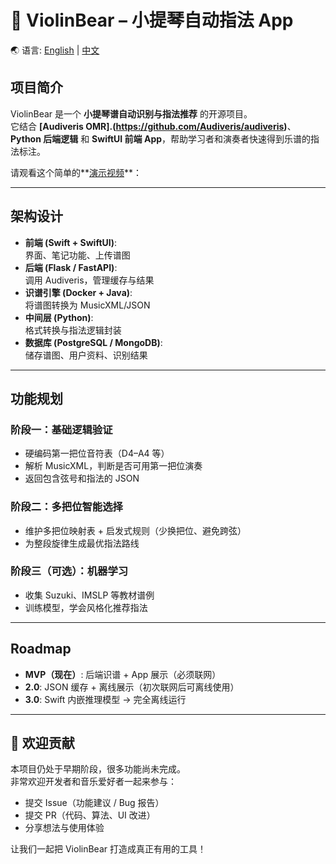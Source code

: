 # 🎻 ViolinBear – 小提琴自动指法 App

🌏 语言: [English](README.md) | [中文](README.zh.md)

## 项目简介
ViolinBear 是一个 **小提琴谱自动识别与指法推荐** 的开源项目。  
它结合 **[Audiveris OMR].(https://github.com/Audiveris/audiveris)**、**Python 后端逻辑** 和 **SwiftUI 前端 App**，帮助学习者和演奏者快速得到乐谱的指法标注。  

请观看这个简单的**[演示视频](https://www.xiaohongshu.com/discovery/item/6880bcbc000000000d025b9f?source=webshare&xhsshare=pc_web&xsec_token=ABt0iDrK6-_G90slb4FPPuK52brwTRIXRSWnoTB8SuRXU=&xsec_source=pc_share)**：

---

## 架构设计
- **前端 (Swift + SwiftUI)**:  
  界面、笔记功能、上传谱图  
- **后端 (Flask / FastAPI)**:  
  调用 Audiveris，管理缓存与结果  
- **识谱引擎 (Docker + Java)**:  
  将谱图转换为 MusicXML/JSON  
- **中间层 (Python)**:  
  格式转换与指法逻辑封装  
- **数据库 (PostgreSQL / MongoDB)**:  
  储存谱图、用户资料、识别结果  

---

## 功能规划
### 阶段一：基础逻辑验证
- 硬编码第一把位音符表（D4–A4 等）  
- 解析 MusicXML，判断是否可用第一把位演奏  
- 返回包含弦号和指法的 JSON  

### 阶段二：多把位智能选择
- 维护多把位映射表 + 启发式规则（少换把位、避免跨弦）  
- 为整段旋律生成最优指法路线  

### 阶段三（可选）：机器学习
- 收集 Suzuki、IMSLP 等教材谱例  
- 训练模型，学会风格化推荐指法  

---

## Roadmap
- **MVP（现在）**: 后端识谱 + App 展示（必须联网）  
- **2.0**: JSON 缓存 + 离线展示（初次联网后可离线使用）  
- **3.0**: Swift 内嵌推理模型 → 完全离线运行  

---

## 🤝 欢迎贡献
本项目仍处于早期阶段，很多功能尚未完成。  
非常欢迎开发者和音乐爱好者一起来参与：  

- 提交 Issue（功能建议 / Bug 报告）  
- 提交 PR（代码、算法、UI 改进）  
- 分享想法与使用体验  

让我们一起把 ViolinBear 打造成真正有用的工具！
